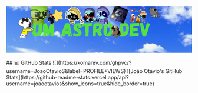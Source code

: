 <p align="center">
<img src="https://raw.githubusercontent.com/umastrodev12/umastrodev12/main/um_astro_dev.png">
</p>
## 📊 GitHub Stats ![](https://komarev.com/ghpvc/?username=JoaoOtavioS&label=PROFILE+VIEWS)
![João Otávio's GitHub Stats](https://github-readme-stats.vercel.app/api?username=joaootavios&show_icons=true&hide_border=true)
